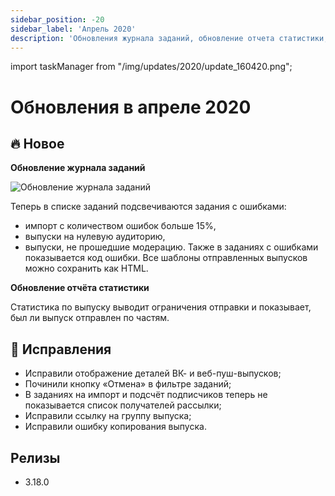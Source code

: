 ```yaml
---
sidebar_position: -20
sidebar_label: 'Апрель 2020'
description: 'Обновления журнала заданий, обновление отчета статистики, несколько исправлений'
---
```


import taskManager from "/img/updates/2020/update_160420.png";

# Обновления в апреле 2020

## 🔥 Новое

**Обновление журнала заданий**

<p align="left">
    <img src={taskManager} alt="Обновление журнала заданий" />
</p>

Теперь в списке заданий подсвечиваются задания с ошибками:

- импорт с количеством ошибок больше 15%,
- выпуски на нулевую аудиторию,
- выпуски, не прошедшие модерацию.
  Также в заданиях с ошибками показывается код ошибки. Все шаблоны отправленных выпусков можно сохранить как HTML.

**Обновление отчёта статистики**

Статистика по выпуску выводит ограничения отправки и показывает, был ли выпуск отправлен по частям.

## 🐛 Исправления

- Исправили отображение деталей ВК- и веб-пуш-выпусков;
- Починили кнопку «Отмена» в фильтре заданий;
- В заданиях на импорт и подсчёт подписчиков теперь не показывается список получателей рассылки;
- Исправили ссылку на группу выпуска;
- Исправили ошибку копирования выпуска.

## Релизы

- 3.18.0
